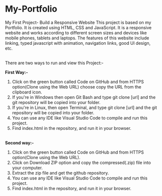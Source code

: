 # My-Portfolio
My First Project- Build a Responsive Website
This project is based on my Portfolio. It is created using HTML, CSS and JavaScript. It is a responsive website and works 
according to different screen sizes and devices like mobile phones, tablets and laptops. The features of this website include 
linking, typed javascript with animation, navigation links, good UI design, etc. <br> <br>

There are two ways to run and view this Project:- <br>

<b>First Way:-</b> <br>
1) Click on the green button called Code on GitHub and from HTTPS option(Clone using the Web URL) choose copy the URL from the clipboard icon. <br>
2) If you're in Windows then open Git Bash and type git clone [url] and the git repository will be copied into your folder. <br>
3) If you're in Linux, then open Terminal, and type git clone [url] and the git repository will be copied into your folder. <br>
4) You can use any IDE like Visual Studio Code to compile and run this project. <br>
5) Find index.html in the repository, and run it in your browser. <br> <br>

<b>Second way:-</b> <br>
1) Click on the green button called Code on GitHub and from HTTPS option(Clone using the Web URL). <br>
2) Click on Download ZIP option and copy the compressed(.zip) file into your computer.
3) Extract the zip file and get the github repository.
4) You can use any IDE like Visual Studio Code to compile and run this project. <br>
5) Find index.html in the repository, and run it in your browser. <br> <br>

